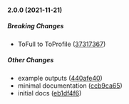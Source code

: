 #### 2.0.0 (2021-11-21)

##### Breaking Changes

*  ToFull to ToProfile ([37317367](https://github.com/QGIsK/steamResolver/commit/3731736726241d14d0592d4d5a8d1ad3e612c25c))

##### Other Changes

*  example outputs ([440afe40](https://github.com/QGIsK/steamResolver/commit/440afe406c1a194493b572f3ea37bd0dd7ad8a11))
*  minimal documentation ([ccb9ca65](https://github.com/QGIsK/steamResolver/commit/ccb9ca65000649fcb8fa6b598ff5fc81a96aec2c))
*  initial docs ([eb1df4f6](https://github.com/QGIsK/steamResolver/commit/eb1df4f69327277d7077df44ceae432d685e1dd8))

